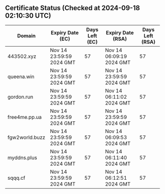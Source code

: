 ## Certificate Status (Checked at 2024-09-18 02:10:30 UTC)
| Domain | Expiry Date (EC) | Days Left (EC) | Expiry Date (RSA) | Days Left (RSA) |
|--------|-------------------|----------------|--------------------|--------------------|
| 443502.xyz | Nov 14 23:59:59 2024 GMT | 57 | Nov 14 06:09:19 2024 GMT | 57 |
| queena.win | Nov 14 23:59:59 2024 GMT | 57 | Nov 14 23:59:59 2024 GMT | 57 |
| gordon.run | Nov 14 23:59:59 2024 GMT | 57 | Nov 14 06:11:02 2024 GMT | 57 |
| free4me.pp.ua | Nov 14 23:59:59 2024 GMT | 57 | Nov 14 23:59:59 2024 GMT | 57 |
| fgw2world.buzz | Nov 14 23:59:59 2024 GMT | 57 | Nov 14 06:09:53 2024 GMT | 57 |
| myddns.plus | Nov 14 23:59:59 2024 GMT | 57 | Nov 14 06:11:40 2024 GMT | 57 |
| sqqq.cf | Nov 14 23:59:59 2024 GMT | 57 | Nov 14 06:12:51 2024 GMT | 57 |
